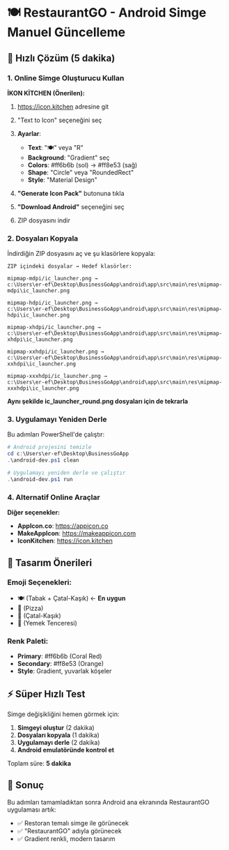 # 🍽️ RestaurantGO - Android Simge Manuel Güncelleme

## 🎯 Hızlı Çözüm (5 dakika)

### 1. Online Simge Oluşturucu Kullan

**İKON KİTCHEN (Önerilen):**
1. https://icon.kitchen adresine git
2. "Text to Icon" seçeneğini seç
3. **Ayarlar**:
   - **Text**: "🍽️" veya "R" 
   - **Background**: "Gradient" seç
   - **Colors**: #ff6b6b (sol) → #ff8e53 (sağ)
   - **Shape**: "Circle" veya "RoundedRect"
   - **Style**: "Material Design"

4. **"Generate Icon Pack"** butonuna tıkla
5. **"Download Android"** seçeneğini seç
6. ZIP dosyasını indir

### 2. Dosyaları Kopyala

İndirdiğin ZIP dosyasını aç ve şu klasörlere kopyala:

```
ZIP içindeki dosyalar → Hedef klasörler:

mipmap-mdpi/ic_launcher.png → 
c:\Users\er-ef\Desktop\BusinessGoApp\android\app\src\main\res\mipmap-mdpi\ic_launcher.png

mipmap-hdpi/ic_launcher.png →
c:\Users\er-ef\Desktop\BusinessGoApp\android\app\src\main\res\mipmap-hdpi\ic_launcher.png

mipmap-xhdpi/ic_launcher.png →
c:\Users\er-ef\Desktop\BusinessGoApp\android\app\src\main\res\mipmap-xhdpi\ic_launcher.png

mipmap-xxhdpi/ic_launcher.png →
c:\Users\er-ef\Desktop\BusinessGoApp\android\app\src\main\res\mipmap-xxhdpi\ic_launcher.png

mipmap-xxxhdpi/ic_launcher.png →
c:\Users\er-ef\Desktop\BusinessGoApp\android\app\src\main\res\mipmap-xxxhdpi\ic_launcher.png
```

**Aynı şekilde ic_launcher_round.png dosyaları için de tekrarla**

### 3. Uygulamayı Yeniden Derle

Bu adımları PowerShell'de çalıştır:

```powershell
# Android projesini temizle
cd c:\Users\er-ef\Desktop\BusinessGoApp
.\android-dev.ps1 clean

# Uygulamayı yeniden derle ve çalıştır
.\android-dev.ps1 run
```

### 4. Alternatif Online Araçlar

**Diğer seçenekler:**
- **AppIcon.co**: https://appicon.co
- **MakeAppIcon**: https://makeappicon.com
- **IconKitchen**: https://icon.kitchen

## 🎨 Tasarım Önerileri

### Emoji Seçenekleri:
- 🍽️ (Tabak + Çatal-Kaşık) ← **En uygun**
- 🍕 (Pizza)
- 🍴 (Çatal-Kaşık)
- 🥘 (Yemek Tenceresi)

### Renk Paleti:
- **Primary**: #ff6b6b (Coral Red)
- **Secondary**: #ff8e53 (Orange)
- **Style**: Gradient, yuvarlak köşeler

## ⚡ Süper Hızlı Test

Simge değişikliğini hemen görmek için:

1. **Simgeyi oluştur** (2 dakika)
2. **Dosyaları kopyala** (1 dakika)
3. **Uygulamayı derle** (2 dakika)
4. **Android emulatöründe kontrol et**

Toplam süre: **5 dakika**

## 📱 Sonuç

Bu adımları tamamladıktan sonra Android ana ekranında RestaurantGO uygulaması artık:
- ✅ Restoran temalı simge ile görünecek
- ✅ "RestaurantGO" adıyla görünecek
- ✅ Gradient renkli, modern tasarım
